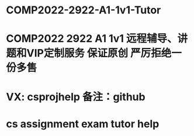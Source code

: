 # COMP2022-2922-A1-1v1-Tutor
# COMP2022 2922 A1 1v1 远程辅导、讲题和VIP定制服务 保证原创 严厉拒绝一份多售
# VX: csprojhelp 备注：github
# cs assignment exam tutor help 
